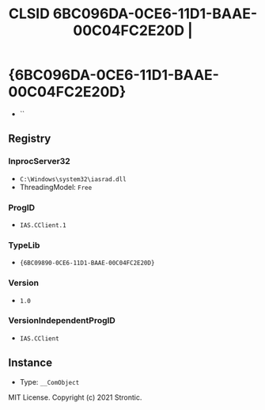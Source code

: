 ﻿---
title: "CLSID 6BC096DA-0CE6-11D1-BAAE-00C04FC2E20D | "
excerpt: What is COM-Object CLSID 6BC096DA-0CE6-11D1-BAAE-00C04FC2E20D?
---

# {6BC096DA-0CE6-11D1-BAAE-00C04FC2E20D}

* ``

## Registry


### InprocServer32

* `C:\Windows\system32\iasrad.dll`
* ThreadingModel: `Free`

### ProgID

* `IAS.CClient.1`

### TypeLib

* `{6BC09890-0CE6-11D1-BAAE-00C04FC2E20D}`

### Version

* `1.0`

### VersionIndependentProgID

* `IAS.CClient`

## Instance

* Type: `__ComObject`

MIT License. Copyright (c) 2021 Strontic.


